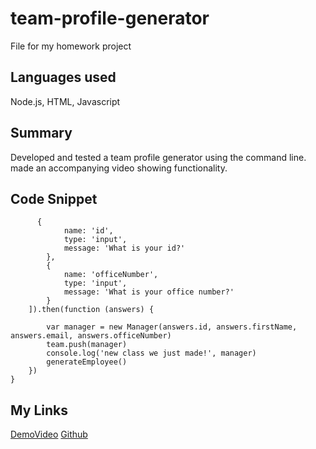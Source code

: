 # team-profile-generator
File for my homework project
## Languages used
Node.js, HTML, Javascript
## Summary 
Developed and tested a team profile generator using the command line. made an accompanying video showing functionality.
## Code Snippet
```
      {
            name: 'id',
            type: 'input',
            message: 'What is your id?'
        },
        {
            name: 'officeNumber',
            type: 'input',
            message: 'What is your office number?'
        }
    ]).then(function (answers) {
        
        var manager = new Manager(answers.id, answers.firstName, answers.email, answers.officeNumber)
        team.push(manager)
        console.log('new class we just made!', manager)
        generateEmployee()
    })
}
```
## My Links
<a href=" https://youtu.be/ScZMn_DhCvU">DemoVideo</a>
[Github](https://github.com/OscarP76/team-profile-generator)
